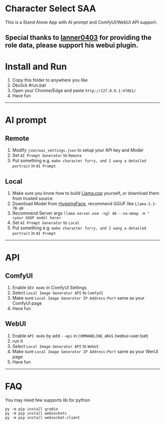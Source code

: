 # Character Select SAA
This is a Stand Alone App with AI prompt and ComfyUI/WebUI API support.     
   
Special thanks to [lanner0403](https://github.com/lanner0403/WAI-NSFW-illustrious-character-select) for providing the role data, please support his webui plugin.   
------

# Install and Run
1. Copy this folder to anywhere you like   
2. Dbclick #run.bat   
3. Open your Chrome/Edge and paste `http://127.0.0.1:47861/`   
4. Have fun   
------

# AI prompt
## Remote   
1. Modify `json/wai_settings.json` to setup your API key and Model   
2. Set `AI Prompt Generator` to `Remote`   
3. Put something e.g. `make character furry, and I wang a detailed portrait` in `AI Prompt`    

## Local
1. Make sure you know how to build [Llama.cpp](https://github.com/ggml-org/llama.cpp) yourself, or download them from trusted source   
2. Download Model from [HuggingFace](https://huggingface.co/), recommend GGUF like `Llama-3.3-7B-q8`   
3. Recommend Server args `llama-server.exe -ngl 40 --no-mmap -m "<your GGUF model here>`
4. Set `AI Prompt Generator` to `Local`
5. Put something e.g. `make character furry, and I wang a detailed portrait` in `AI Prompt`
------

# API   
## ComfyUI   
1. Enable `DEV mode` in ComfyUI Settings   
2. Select `Local Image Generator API` to `ComfyUI`   
3. Make sure `Local Image Generator IP Address:Port` same as your ComfyUI page   
4. Have fun   

## WebUI
1. Enable `API mode` by add `--api` in `COMMANDLINE_ARGS` (webui-user.bat)   
2. run it   
3. Select `Local Image Generator API` to `WebUI`   
4. Make sure `Local Image Generator IP Address:Port` same as your WerUI page   
5. Have fun
------

# FAQ
You may need few supports lib for python   

```
py -m pip install gradio
py -m pip install websockets  
py -m pip install websocket-client
```



